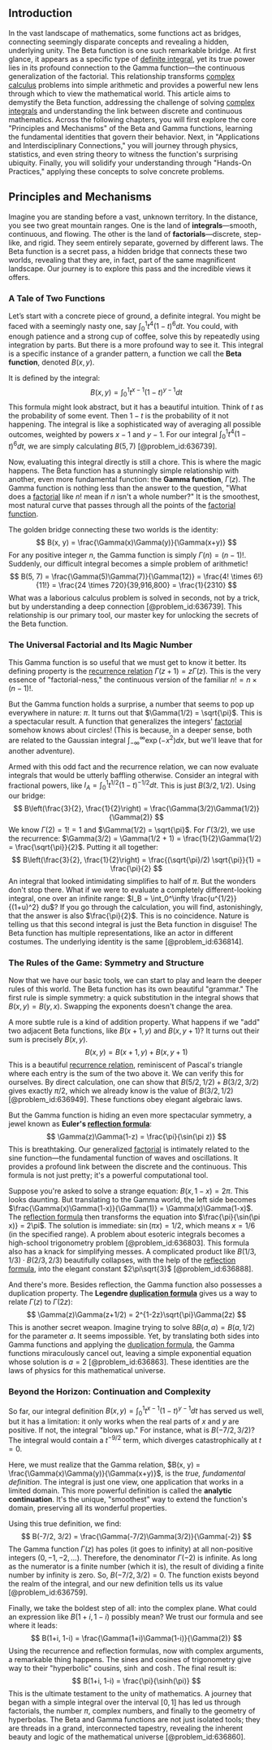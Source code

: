 ## Introduction
In the vast landscape of mathematics, some functions act as bridges, connecting seemingly disparate concepts and revealing a hidden, underlying unity. The Beta function is one such remarkable bridge. At first glance, it appears as a specific type of [definite integral](@article_id:141999), yet its true power lies in its profound connection to the Gamma function—the continuous generalization of the factorial. This relationship transforms [complex calculus](@article_id:166788) problems into simple arithmetic and provides a powerful new lens through which to view the mathematical world. This article aims to demystify the Beta function, addressing the challenge of solving [complex integrals](@article_id:202264) and understanding the link between discrete and continuous mathematics. Across the following chapters, you will first explore the core "Principles and Mechanisms" of the Beta and Gamma functions, learning the fundamental identities that govern their behavior. Next, in "Applications and Interdisciplinary Connections," you will journey through physics, statistics, and even string theory to witness the function's surprising ubiquity. Finally, you will solidify your understanding through "Hands-On Practices," applying these concepts to solve concrete problems.

## Principles and Mechanisms

Imagine you are standing before a vast, unknown territory. In the distance, you see two great mountain ranges. One is the land of **integrals**—smooth, continuous, and flowing. The other is the land of **factorials**—discrete, step-like, and rigid. They seem entirely separate, governed by different laws. The Beta function is a secret pass, a hidden bridge that connects these two worlds, revealing that they are, in fact, part of the same magnificent landscape. Our journey is to explore this pass and the incredible views it offers.

### A Tale of Two Functions

Let’s start with a concrete piece of ground, a definite integral. You might be faced with a seemingly nasty one, say $\int_0^1 t^4 (1-t)^6 dt$. You could, with enough patience and a strong cup of coffee, solve this by repeatedly using integration by parts. But there is a more profound way to see it. This integral is a specific instance of a grander pattern, a function we call the **Beta function**, denoted $B(x, y)$.

It is defined by the integral:
$$
B(x, y) = \int_0^1 t^{x-1} (1-t)^{y-1} dt
$$
This formula might look abstract, but it has a beautiful intuition. Think of $t$ as the probability of some event. Then $1-t$ is the probability of it not happening. The integral is like a sophisticated way of averaging all possible outcomes, weighted by powers $x-1$ and $y-1$. For our integral $\int_0^1 t^4 (1-t)^6 dt$, we are simply calculating $B(5, 7)$ [@problem_id:636739].

Now, evaluating this integral directly is still a chore. This is where the magic happens. The Beta function has a stunningly simple relationship with another, even more fundamental function: the **Gamma function**, $\Gamma(z)$. The Gamma function is nothing less than the answer to the question, "What does a [factorial](@article_id:266143) like $n!$ mean if $n$ isn't a whole number?" It is the smoothest, most natural curve that passes through all the points of the [factorial function](@article_id:139639).

The golden bridge connecting these two worlds is the identity:
$$
B(x, y) = \frac{\Gamma(x)\Gamma(y)}{\Gamma(x+y)}
$$
For any positive integer $n$, the Gamma function is simply $\Gamma(n) = (n-1)!$. Suddenly, our difficult integral becomes a simple problem of arithmetic!
$$
B(5, 7) = \frac{\Gamma(5)\Gamma(7)}{\Gamma(12)} = \frac{4! \times 6!}{11!} = \frac{24 \times 720}{39,916,800} = \frac{1}{2310}
$$
What was a laborious calculus problem is solved in seconds, not by a trick, but by understanding a deep connection [@problem_id:636739]. This relationship is our primary tool, our master key for unlocking the secrets of the Beta function.

### The Universal Factorial and Its Magic Number

This Gamma function is so useful that we must get to know it better. Its defining property is the [recurrence relation](@article_id:140545) $\Gamma(z+1) = z\Gamma(z)$. This is the very essence of "factorial-ness," the continuous version of the familiar $n! = n \times (n-1)!$.

But the Gamma function holds a surprise, a number that seems to pop up everywhere in nature: $\pi$. It turns out that $\Gamma(1/2) = \sqrt{\pi}$. This is a spectacular result. A function that generalizes the integers' [factorial](@article_id:266143) somehow knows about circles! (This is because, in a deeper sense, both are related to the Gaussian integral $\int_{-\infty}^\infty \exp(-x^2) dx$, but we'll leave that for another adventure).

Armed with this odd fact and the recurrence relation, we can now evaluate integrals that would be utterly baffling otherwise. Consider an integral with fractional powers, like $I_A = \int_0^1 t^{1/2}(1-t)^{-1/2} dt$. This is just $B(3/2, 1/2)$. Using our bridge:
$$
B\left(\frac{3}{2}, \frac{1}{2}\right) = \frac{\Gamma(3/2)\Gamma(1/2)}{\Gamma(2)}
$$
We know $\Gamma(2) = 1! = 1$ and $\Gamma(1/2) = \sqrt{\pi}$. For $\Gamma(3/2)$, we use the recurrence: $\Gamma(3/2) = \Gamma(1/2 + 1) = \frac{1}{2}\Gamma(1/2) = \frac{\sqrt{\pi}}{2}$. Putting it all together:
$$
B\left(\frac{3}{2}, \frac{1}{2}\right) = \frac{(\sqrt{\pi}/2) \sqrt{\pi}}{1} = \frac{\pi}{2}
$$
An integral that looked intimidating simplifies to half of $\pi$. But the wonders don't stop there. What if we were to evaluate a completely different-looking integral, one over an infinite range: $I_B = \int_0^\infty \frac{u^{1/2}}{(1+u)^2} du$? If you go through the calculation, you will find, astonishingly, that the answer is also $\frac{\pi}{2}$. This is no coincidence. Nature is telling us that this second integral is just the Beta function in disguise! The Beta function has multiple representations, like an actor in different costumes. The underlying identity is the same [@problem_id:636814].

### The Rules of the Game: Symmetry and Structure

Now that we have our basic tools, we can start to play and learn the deeper rules of this world. The Beta function has its own beautiful "grammar." The first rule is simple symmetry: a quick substitution in the integral shows that $B(x, y) = B(y, x)$. Swapping the exponents doesn't change the area.

A more subtle rule is a kind of addition property. What happens if we "add" two adjacent Beta functions, like $B(x+1, y)$ and $B(x, y+1)$? It turns out their sum is precisely $B(x, y)$.
$$
B(x, y) = B(x+1, y) + B(x, y+1)
$$
This is a beautiful [recurrence relation](@article_id:140545), reminiscent of Pascal's triangle where each entry is the sum of the two above it. We can verify this for ourselves. By direct calculation, one can show that $B(5/2, 1/2) + B(3/2, 3/2)$ gives exactly $\pi/2$, which we already know is the value of $B(3/2, 1/2)$ [@problem_id:636949]. These functions obey elegant algebraic laws.

But the Gamma function is hiding an even more spectacular symmetry, a jewel known as **Euler's [reflection formula](@article_id:198347)**:
$$
\Gamma(z)\Gamma(1-z) = \frac{\pi}{\sin(\pi z)}
$$
This is breathtaking. Our generalized [factorial](@article_id:266143) is intimately related to the sine function—the fundamental function of waves and oscillations. It provides a profound link between the discrete and the continuous. This formula is not just pretty; it's a powerful computational tool.

Suppose you're asked to solve a strange equation: $B(x, 1-x) = 2\pi$. This looks daunting. But translating to the Gamma world, the left side becomes $\frac{\Gamma(x)\Gamma(1-x)}{\Gamma(1)} = \Gamma(x)\Gamma(1-x)$. The [reflection formula](@article_id:198347) then transforms the equation into $\frac{\pi}{\sin(\pi x)} = 2\pi$. The solution is immediate: $\sin(\pi x) = 1/2$, which means $x=1/6$ (in the specified range). A problem about esoteric integrals becomes a high-school trigonometry problem [@problem_id:636803]. This formula also has a knack for simplifying messes. A complicated product like $B(1/3, 1/3) \cdot B(2/3, 2/3)$ beautifully collapses, with the help of the [reflection formula](@article_id:198347), into the elegant constant $2\pi\sqrt{3}$ [@problem_id:636888].

And there's more. Besides reflection, the Gamma function also possesses a duplication property. The **Legendre [duplication formula](@article_id:173467)** gives us a way to relate $\Gamma(z)$ to $\Gamma(2z)$:
$$
\Gamma(z)\Gamma(z+1/2) = 2^{1-2z}\sqrt{\pi}\Gamma(2z)
$$
This is another secret weapon. Imagine trying to solve $8 B(a, a) = B(a, 1/2)$ for the parameter $a$. It seems impossible. Yet, by translating both sides into Gamma functions and applying the [duplication formula](@article_id:173467), the Gamma functions miraculously cancel out, leaving a simple exponential equation whose solution is $a=2$ [@problem_id:636863]. These identities are the laws of physics for this mathematical universe.

### Beyond the Horizon: Continuation and Complexity

So far, our integral definition $B(x, y) = \int_0^1 t^{x-1} (1-t)^{y-1} dt$ has served us well, but it has a limitation: it only works when the real parts of $x$ and $y$ are positive. If not, the integral "blows up." For instance, what is $B(-7/2, 3/2)$? The integral would contain a $t^{-9/2}$ term, which diverges catastrophically at $t=0$.

Here, we must realize that the Gamma relation, $B(x, y) = \frac{\Gamma(x)\Gamma(y)}{\Gamma(x+y)}$, is the *true, fundamental definition*. The integral is just one view, one application that works in a limited domain. This more powerful definition is called the **analytic continuation**. It's the unique, "smoothest" way to extend the function's domain, preserving all its wonderful properties.

Using this true definition, we find:
$$
B(-7/2, 3/2) = \frac{\Gamma(-7/2)\Gamma(3/2)}{\Gamma(-2)}
$$
The Gamma function $\Gamma(z)$ has poles (it goes to infinity) at all non-positive integers ($0, -1, -2, \ldots$). Therefore, the denominator $\Gamma(-2)$ is infinite. As long as the numerator is a finite number (which it is), the result of dividing a finite number by infinity is zero. So, $B(-7/2, 3/2) = 0$. The function exists beyond the realm of the integral, and our new definition tells us its value [@problem_id:636759].

Finally, we take the boldest step of all: into the complex plane. What could an expression like $B(1+i, 1-i)$ possibly mean? We trust our formula and see where it leads:
$$
B(1+i, 1-i) = \frac{\Gamma(1+i)\Gamma(1-i)}{\Gamma(2)}
$$
Using the recurrence and reflection formulas, now with complex arguments, a remarkable thing happens. The sines and cosines of trigonometry give way to their "hyperbolic" cousins, $\sinh$ and $\cosh$. The final result is:
$$
B(1+i, 1-i) = \frac{\pi}{\sinh(\pi)}
$$
This is the ultimate testament to the unity of mathematics. A journey that began with a simple integral over the interval $[0,1]$ has led us through factorials, the number $\pi$, complex numbers, and finally to the geometry of hyperbolas. The Beta and Gamma functions are not just isolated tools; they are threads in a grand, interconnected tapestry, revealing the inherent beauty and logic of the mathematical universe [@problem_id:636860].